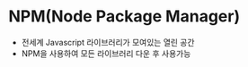 NPM(Node Package Manager)
==========================

- 전세계 Javascript 라이브러리가 모여있는 열린 공간
- NPM을 사용하여 모든 라이브러리 다운 후 사용가능